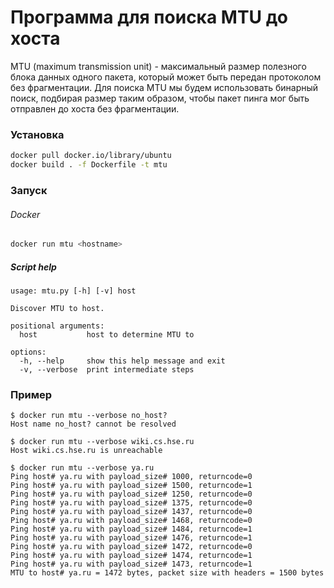 # Программа для поиска MTU до хоста
MTU (maximum transmission unit) - максимальный размер полезного блока данных одного пакета, который может быть передан протоколом без фрагментации. Для поиска MTU мы будем использовать бинарный поиск, подбирая размер таким образом, чтобы пакет пинга мог быть отправлен до хоста без фрагментации.

### Установка 
```bash
docker pull docker.io/library/ubuntu
docker build . -f Dockerfile -t mtu
```

### Запуск
###### Docker
```bash
docker run mtu <hostname>
```
##### Script help
```
usage: mtu.py [-h] [-v] host

Discover MTU to host.

positional arguments:
  host           host to determine MTU to

options:
  -h, --help     show this help message and exit
  -v, --verbose  print intermediate steps
```
### Пример
```
$ docker run mtu --verbose no_host?
Host name no_host? cannot be resolved
```
```
$ docker run mtu --verbose wiki.cs.hse.ru
Host wiki.cs.hse.ru is unreachable
```
```
$ docker run mtu --verbose ya.ru
Ping host# ya.ru with payload_size# 1000, returncode=0
Ping host# ya.ru with payload_size# 1500, returncode=1
Ping host# ya.ru with payload_size# 1250, returncode=0
Ping host# ya.ru with payload_size# 1375, returncode=0
Ping host# ya.ru with payload_size# 1437, returncode=0
Ping host# ya.ru with payload_size# 1468, returncode=0
Ping host# ya.ru with payload_size# 1484, returncode=1
Ping host# ya.ru with payload_size# 1476, returncode=1
Ping host# ya.ru with payload_size# 1472, returncode=0
Ping host# ya.ru with payload_size# 1474, returncode=1
Ping host# ya.ru with payload_size# 1473, returncode=1
MTU to host# ya.ru = 1472 bytes, packet size with headers = 1500 bytes
```